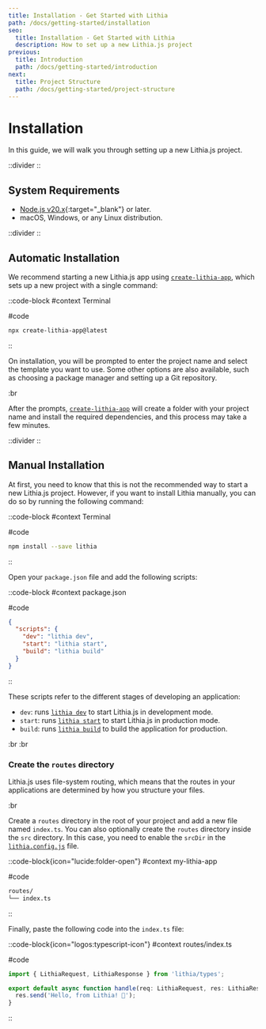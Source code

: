 ```yaml
---
title: Installation - Get Started with Lithia
path: /docs/getting-started/installation
seo:
  title: Installation - Get Started with Lithia
  description: How to set up a new Lithia.js project
previous:
  title: Introduction
  path: /docs/getting-started/introduction
next:
  title: Project Structure
  path: /docs/getting-started/project-structure
---
```


# Installation

In this guide, we will walk you through setting up a new Lithia.js project.

::divider
::

## System Requirements

- [Node.js v20.x](https://nodejs.org){:target="\_blank"} or later.
- macOS, Windows, or any Linux distribution.

::divider
::

## Automatic Installation

We recommend starting a new Lithia.js app using [`create-lithia-app`](/docs/api-reference/cli/create-lithia-app), which
sets up a new project with a single command:

::code-block
#context
Terminal

#code

```bash
npx create-lithia-app@latest
```

::

On installation, you will be prompted to enter the project name and select the template you want to use.
Some other options are also available, such as choosing a package manager and setting up a Git repository.

:br

After the prompts, [`create-lithia-app`](/docs/api-reference/cli/create-lithia-app) will create a folder with your project name and install
the required dependencies, and this process may take a few minutes.

::divider
::

## Manual Installation

At first, you need to know that this is not the recommended way to start a new Lithia.js project.
However, if you want to install Lithia manually, you can do so by running the following command:

::code-block
#context
Terminal

#code

```bash
npm install --save lithia
```

::

Open your `package.json` file and add the following scripts:

::code-block
#context
package.json

#code

```json
{
  "scripts": {
    "dev": "lithia dev",
    "start": "lithia start",
    "build": "lithia build"
  }
}
```

::

These scripts refer to the different stages of developing an application:

- `dev`: runs [`lithia dev`](/docs/api-reference/cli/dev) to start Lithia.js in development mode.
- `start`: runs [`lithia start`](/docs/api-reference/cli/start) to start Lithia.js in production mode.
- `build`: runs [`lithia build`](/docs/api-reference/cli/build) to build the application for production.

:br
:br

### Create the `routes` directory

Lithia.js uses file-system routing, which means that the routes in your applications are determined by how you
structure your files.

:br

Create a `routes` directory in the root of your project and add a new file named `index.ts`.
You can also optionally create the `routes` directory inside the `src` directory. In this case, you need to
enable the `srcDir` in the [`lithia.config.js`](/docs/api-reference/configuration) file.

::code-block{icon="lucide:folder-open"}
#context
my-lithia-app

#code

```bash
routes/
└── index.ts

```

::

Finally, paste the following code into the `index.ts` file:

::code-block{icon="logos:typescript-icon"}
#context
routes/index.ts

#code

```typescript
import { LithiaRequest, LithiaResponse } from 'lithia/types';

export default async function handle(req: LithiaRequest, res: LithiaResponse) {
  res.send('Hello, from Lithia! 🚀');
}
```

::
